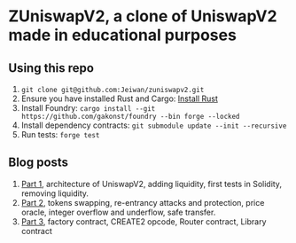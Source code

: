 # ZUniswapV2, a clone of UniswapV2 made in educational purposes

## Using this repo

1. `git clone git@github.com:Jeiwan/zuniswapv2.git`
1. Ensure you have installed Rust and Cargo: [Install Rust](https://www.rust-lang.org/tools/install)
1. Install Foundry:
   `cargo install --git https://github.com/gakonst/foundry --bin forge --locked`
1. Install dependency contracts:
   `git submodule update --init --recursive`
1. Run tests:
   `forge test`

## Blog posts

1. [Part 1](https://jeiwan.net/posts/programming-defi-uniswapv2-1/), architecture of UniswapV2, adding liquidity, first tests in Solidity, removing liquidity.
1. [Part 2](https://jeiwan.net/posts/programming-defi-uniswapv2-2/), tokens swapping, re-entrancy attacks and protection,
   price oracle, integer overflow and underflow, safe transfer.
1. [Part 3](https://jeiwan.net/posts/programming-defi-uniswapv2-3/), factory contract, CREATE2 opcode, Router contract, Library contract
